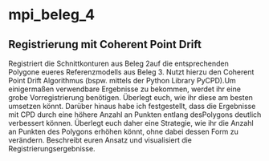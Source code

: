 # mpi_beleg_4

## Registrierung mit Coherent Point Drift

Registriert die Schnittkonturen aus Beleg 2auf die entsprechenden Polygone eueres Referenzmodells aus  Beleg  3.  Nutzt  hierzu  den  Coherent  Point  Drift  Algorithmus  (bspw.  mittels  der  Python  Library PyCPD).Um  einigermaßen  verwendbare  Ergebnisse  zu  bekommen, werdet  ihr eine  grobe  Vorregistrierung benötigen.  Überlegt  euch,  wie  ihr  diese  am  besten  umsetzen  könnt.  Darüber  hinaus  habe  ich festgestellt, dass die Ergebnisse mit CPD durch eine höhere Anzahl an Punkten entlang desPolygons deutlich  verbessert können.  Überlegt  euch  daher  eine  Strategie,  wie  ihr  die Anzahl  an  Punkten  des Polygons erhöhen könnt, ohne dabei dessen Form zu verändern. Beschreibt euren Ansatz und visualisiert die Registrierungsergebnisse.
